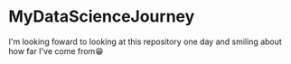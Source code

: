 # MyDataScienceJourney
I'm looking foward to looking at this repository one day and smiling about how far I've come from😁
